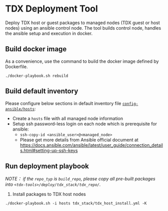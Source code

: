# TDX Deployment Tool

Deploy TDX host or guest packages to managed nodes (TDX guest or host nodes) using an ansible control node.
The tool builds control node, handles the ansible setup and execution in docker.

## Build docker image

As a convenience, use the command to build the docker image defined by Dockerfile.

```
./docker-playbook.sh rebuild
```

## Build default inventory

Please configure below sections in default inventory file [`config-ansible/hosts`](config-ansible/hosts):

- Create a `hosts` file with all managed node information
- Setup ssh password-less login on each node which is prerequisite for ansible:
  - `ssh-copy-id <ansible_user>@<managed_node>`
  - Please get more details from Ansible official document at <https://docs.ansible.com/ansible/latest/user_guide/connection_details.html#setting-up-ssh-keys>

## Run deployment playbook

_NOTE： if the `repo_typ` is `build_repo`, please copy all pre-built packages into `<tdx-tools>/deploy/tdx_stack/tdx_repo/`._

1. Install packages to TDX host nodes

```
./docker-playbook.sh -i hosts tdx_stack/tdx_host_install.yml -K
```
